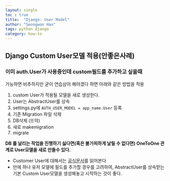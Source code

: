```yaml
---
layout: single  
toc : true  
title:  "Django: User Model"  
author: "Seongwon Han"  
tags: python django 
category: how-to
---
```


## Django Custom User모델 적용(안좋은사례)  
### 이미 auth.User가 사용중인데 custom필드를 추가하고 싶을때  
가능하면 비추하지만 굳이 연습삼아 해야겠다 하면 아래와 같은 방법을 적용 

1. custom User가 적용될 모델을 새로 생성한다.  
2. User는 AbstractUser를 상속 
3. settings.py에 `AUTH_USER_MODEL = app_name.User` 등록 
3. 기존 Migration 파일 삭제 
4. DB삭제 (뜨악)  
5. 새로 makemigration 
6. migrate 

**DB 를 날리는 작업을 진행하기 싫다면(혹은 불가피하게 날릴 수 없다면) OneToOne 관계로 User모델을 새로 만들수 있다.**  

- Customer User에 대해서는 [공식문서](https://docs.djangoproject.com/ko/2.1/topics/auth/customizing/#specifying-a-custom-user-model)를 읽어본다  
- 만에 하나 유저 모델에 필드를 추가할 경우를 고려하여, AbstractUser를 상속받는 기본 Custom User모델을 생성해놓고 시작하는 것이 좋다.
